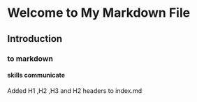 # Welcome to My Markdown File
## Introduction
### to markdown
#### skills communicate



Added H1 ,H2 ,H3 and H2 headers to index.md

